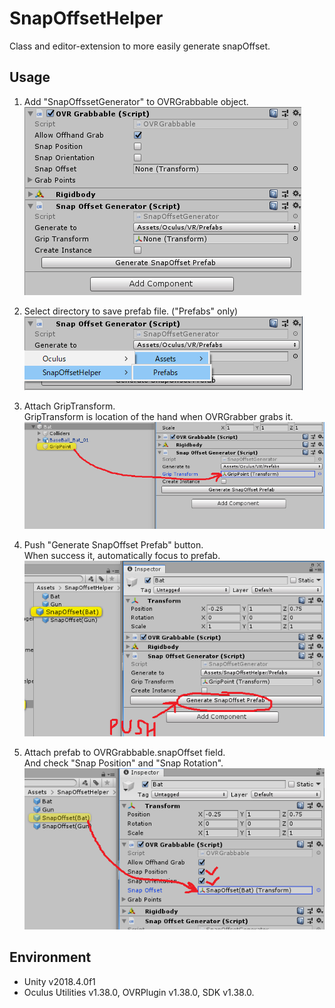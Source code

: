 # SnapOffsetHelper
Class and editor-extension to more easily generate snapOffset.

## Usage
1. Add "SnapOffssetGenerator" to OVRGrabbable object.
![image01](https://github.com/udonba/SnapOffsetHelper/blob/images/usage_001.png)

2. Select directory to save prefab file. ("Prefabs" only)
![image02](https://github.com/udonba/SnapOffsetHelper/blob/images/usage_002.png)

3. Attach GripTransform.   
GripTransform is location of the hand when OVRGrabber grabs it.
![image03](https://github.com/udonba/SnapOffsetHelper/blob/images/usage_003.png)

4. Push "Generate SnapOffset Prefab" button.  
When success it, automatically focus to prefab.
![image04](https://github.com/udonba/SnapOffsetHelper/blob/images/usage_004.png)

5. Attach prefab to OVRGrabbable.snapOffset field.  
And check "Snap Position" and "Snap Rotation".
![image05](https://github.com/udonba/SnapOffsetHelper/blob/images/usage_005.png)

## Environment
- Unity v2018.4.0f1
- Oculus Utilities v1.38.0, OVRPlugin v1.38.0, SDK v1.38.0.
